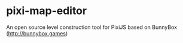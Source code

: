 # pixi-map-editor
An open source level construction tool for PixiJS based on BunnyBox (http://bunnybox.games)
